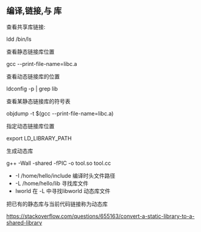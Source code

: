 ## 编译,链接,与  库

查看共享库链接: 

ldd /bin/ls

查看静态链接库位置

gcc --print-file-name=libc.a

查看动态链接库的位置

ldconfig -p | grep lib


查看某静态链接库的符号表

objdump -t $(gcc --print-file-name=libc.a)

指定动态链接库位置

export LD_LIBRARY_PATH

生成动态库

g++ -Wall -shared -fPIC -o tool.so tool.cc

- -I /home/hello/include 编译时头文件路径
- -L /home/hello/lib 寻找库文件
- Iworld 在 -L 中寻找libworld 动态库文件


把已有的静态库与当前代码链接称为动态库

https://stackoverflow.com/questions/655163/convert-a-static-library-to-a-shared-library